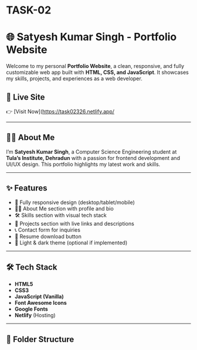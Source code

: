 # TASK-02
# 🌐 Satyesh Kumar Singh - Portfolio Website

Welcome to my personal **Portfolio Website**, a clean, responsive, and fully customizable web app built with **HTML, CSS, and JavaScript**. It showcases my skills, projects, and experiences as a web developer.

## 🚀 Live Site
👉 [Visit Now](https://task02326.netlify.app/

---

## 👨‍💻 About Me

I’m **Satyesh Kumar Singh**, a Computer Science Engineering student at **Tula’s Institute, Dehradun** with a passion for frontend development and UI/UX design. This portfolio highlights my latest work and skills.

---

## ✨ Features

- 📱 Fully responsive design (desktop/tablet/mobile)
- 🧑‍🎓 About Me section with profile and bio
- 🛠 Skills section with visual tech stack
- 💼 Projects section with live links and descriptions
- 📞 Contact form for inquiries
- 📄 Resume download button
- 🌙 Light & dark theme (optional if implemented)

---

## 🛠 Tech Stack

- **HTML5**
- **CSS3**
- **JavaScript (Vanilla)**
- **Font Awesome Icons**
- **Google Fonts**
- **Netlify** (Hosting)

---

## 📁 Folder Structure

